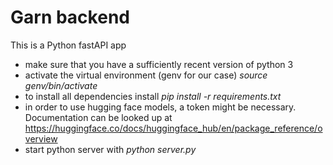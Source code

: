 # Garn backend
This is a Python fastAPI app
- make sure that you have a sufficiently recent version of python 3
- activate the virtual environment (genv for our case) *source genv/bin/activate*
- to install all dependencies install *pip install -r requirements.txt*
- in order to use hugging face models, a token might be necessary. Documentation can be looked up at https://huggingface.co/docs/huggingface_hub/en/package_reference/overview
- start python server with *python server.py*